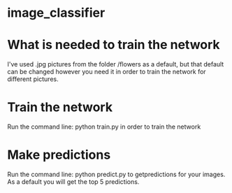# image_classifier

# What is needed to train the network
I've used .jpg pictures from the folder /flowers as a default, but that default can be changed however you need it in order to train the network for different pictures. 

# Train the network
Run the command line:
python train.py
in order to train the network

# Make predictions
Run the command line:
python predict.py 
to getpredictions for your images. As a default you will get the top 5 predictions.
